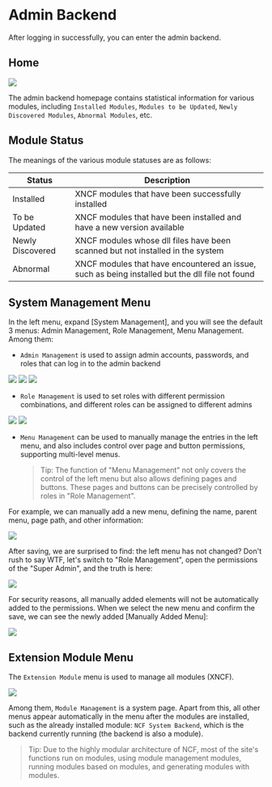 # Admin Backend

After logging in successfully, you can enter the admin backend.

## Home

<img src="./images/admin-background-01-homepage.png" />

The admin backend homepage contains statistical information for various modules, including `Installed Modules`, `Modules to be Updated`, `Newly Discovered Modules`, `Abnormal Modules`, etc.

## Module Status

The meanings of the various module statuses are as follows:

| Status           | Description                                                                                     |
| ---------------- | ----------------------------------------------------------------------------------------------- |
| Installed        | XNCF modules that have been successfully installed                                              |
| To be Updated    | XNCF modules that have been installed and have a new version available                          |
| Newly Discovered | XNCF modules whose dll files have been scanned but not installed in the system                  |
| Abnormal         | XNCF modules that have encountered an issue, such as being installed but the dll file not found |

## System Management Menu

In the left menu, expand [System Management], and you will see the default 3 menus: Admin Management, Role Management, Menu Management. Among them:

- `Admin Management` is used to assign admin accounts, passwords, and roles that can log in to the admin backend

<img src="./images/admin-background-02-admin-manage.png" />

<img src="./images/admin-background-03-admin-manage.png" />

<img src="./images/admin-background-04-admin-manage.png" />

- `Role Management` is used to set roles with different permission combinations, and different roles can be assigned to different admins

<img src="./images/admin-background-05-admin-role.png" />

<img src="./images/admin-background-06-admin-role.png" />

- `Menu Management` can be used to manually manage the entries in the left menu, and also includes control over page and button permissions, supporting multi-level menus.
  > Tip: The function of "Menu Management" not only covers the control of the left menu but also allows defining pages and buttons. These pages and buttons can be precisely controlled by roles in "Role Management".

For example, we can manually add a new menu, defining the name, parent menu, page path, and other information:

<img src="./images/admin-background-07-admin-menu.png" />

After saving, we are surprised to find: the left menu has not changed? Don't rush to say WTF, let's switch to "Role Management", open the permissions of the "Super Admin", and the truth is here:

<img src="./images/admin-background-08-admin-menu.png" />

For security reasons, all manually added elements will not be automatically added to the permissions. When we select the new menu and confirm the save, we can see the newly added [Manually Added Menu]:

<img src="./images/admin-background-09-admin-menu.png" />

## Extension Module Menu

The `Extension Module` menu is used to manage all modules (XNCF).

<img src="./images/admin-background-09-ex-module.png" />

Among them, `Module Management` is a system page. Apart from this, all other menus appear automatically in the menu after the modules are installed, such as the already installed module: `NCF System Backend`, which is the backend currently running (the backend is also a module).

> Tip: Due to the highly modular architecture of NCF, most of the site's functions run on modules, using module management modules, running modules based on modules, and generating modules with modules.
